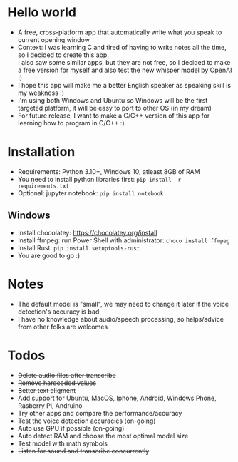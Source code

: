 # Hello world

- A free, cross-platform app that automatically write what you speak to current opening window
- Context: I was learning C and tired of having to write notes all the time, so I decided to create this app. \
  I also saw some similar apps, but they are not free, so I decided to make a free version for myself and also test the
  new whisper model by OpenAI :)
- I hope this app will make me a better English speaker as speaking skill is my weakness :)
- I'm using both Windows and Ubuntu so Windows will be the first targeted platform, it will be easy to port to other
  OS (in my dream)
- For future release, I want to make a C/C++ version of this app for learning how to program in C/C++ :)

# Installation

- Requirements: Python 3.10+, Windows 10, atleast 8GB of RAM
- You need to install python libraries first: `pip install -r requirements.txt`
- Optional: jupyter notebook: `pip install notebook`

## Windows
- Install chocolatey: https://chocolatey.org/install
- Install ffmpeg: run Power Shell with administrator: `choco install ffmpeg`
- Install Rust: `pip install setuptools-rust`
- You are good to go :)

# Notes

- The default model is "small", we may need to change it later if the voice detection's accuracy is bad
- I have no knowledge about audio/speech processing, so helps/advice from other folks are welcomes

# Todos

- ~~Delete audio files after transcribe~~
- ~~Remove hardcoded values~~
- ~~Better text aligment~~
- Add support for Ubuntu, MacOS, Iphone, Android, Windows Phone, Rasberry Pi, Andruino
- Try other apps and compare the performance/accuracy
- Test the voice detection accuracies (on-going)
- Auto use GPU if possible (on-going)
- Auto detect RAM and choose the most optimal model size
- Test model with math symbols
- ~~Listen for sound and transcribe concurrently~~

